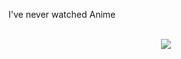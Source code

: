 I've never watched Anime
<!--
**wcy111/wcy111** is a ✨ _special_ ✨ repository because its `README.md` (this file) appears on your GitHub profile.

Here are some ideas to get you started:

- 🔭 I’m currently working on ...
- 🌱 I’m currently learning ...
- 👯 I’m looking to collaborate on ...
- 🤔 I’m looking for help with ...
- 💬 Ask me about ...
- 📫 How to reach me: ...
- 😄 Pronouns: ...
- ⚡ Fun fact: ...
-->
<body>
<br>
<div align="center">
<img src="https://i.pinimg.com/originals/d6/cb/8d/d6cb8d5b80003d1771b9b6ee5d0cbbfb.gif">
</div>
<br>
